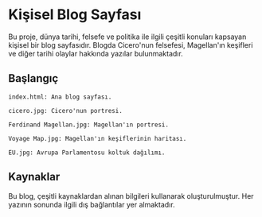 # Kişisel Blog Sayfası

Bu proje, dünya tarihi, felsefe ve politika ile ilgili çeşitli konuları kapsayan kişisel bir blog sayfasıdır. Blogda Cicero'nun felsefesi, Magellan'ın keşifleri ve diğer tarihi olaylar hakkında yazılar bulunmaktadır.

## Başlangıç
`index.html: Ana blog sayfası.`

`cicero.jpg: Cicero'nun portresi.`

`Ferdinand Magellan.jpg: Magellan'ın portresi.`

`Voyage Map.jpg: Magellan'ın keşiflerinin haritası.`

`EU.jpg: Avrupa Parlamentosu koltuk dağılımı.`

## Kaynaklar

Bu blog, çeşitli kaynaklardan alınan bilgileri kullanarak oluşturulmuştur. Her yazının sonunda ilgili dış bağlantılar yer almaktadır.
